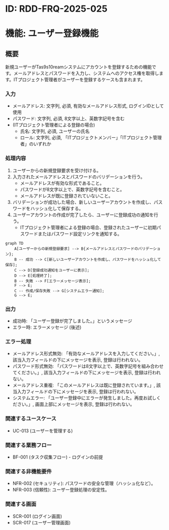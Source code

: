 # ID: RDD-FRQ-2025-025

# 機能: ユーザー登録機能

## 概要

新規ユーザーがTas9s10reamシステムにアカウントを登録するための機能です。メールアドレスとパスワードを入力し、システムへのアクセス権を取得します。ITプロジェクト管理者がユーザーを登録するケースも含まれます。

### 入力

- メールアドレス: 文字列, 必須, 有効なメールアドレス形式, ログインIDとして使用
- パスワード: 文字列, 必須, 8文字以上、英数字記号を含む
- (ITプロジェクト管理者による登録の場合)
  - 氏名: 文字列, 必須, ユーザーの氏名
  - ロール: 文字列, 必須, 「ITプロジェクトメンバー」「ITプロジェクト管理者」のいずれか

### 処理内容

1. ユーザーからの新規登録要求を受け付ける。
1. 入力されたメールアドレスとパスワードのバリデーションを行う。
   - メールアドレスが有効な形式であること。
   - パスワードが8文字以上で、英数字記号を含むこと。
   - メールアドレスが既に登録されていないこと。
1. バリデーションが成功した場合、新しいユーザーアカウントを作成し、パスワードをハッシュ化して保存する。
1. ユーザーアカウントの作成が完了したら、ユーザーに登録成功の通知を行う。
   - ITプロジェクト管理者による登録の場合、登録されたユーザーに初期パスワードまたはパスワード設定リンクを通知する。

```mermaid
graph TD
    A[ユーザーからの新規登録要求] --> B{メールアドレスとパスワードのバリデーション};
    B -- 成功 --> C[新しいユーザーアカウントを作成し、パスワードをハッシュ化して保存];
    C --> D[登録成功通知をユーザーに表示];
    D --> E[処理終了];
    B -- 失敗 --> F[エラーメッセージ表示];
    F --> E;
    C -- 作成/保存失敗 --> G[システムエラー通知];
    G --> E;
```

### 出力

- 成功時: 「ユーザー登録が完了しました。」というメッセージ
- エラー時: エラーメッセージ (後述)

### エラー処理

- メールアドレス形式無効: 「有効なメールアドレスを入力してください。」, 該当入力フィールドの下にメッセージを表示, 登録は行われない。
- パスワード形式無効: 「パスワードは8文字以上で、英数字記号を組み合わせてください。」, 該当入力フィールドの下にメッセージを表示, 登録は行われない。
- メールアドレス重複: 「このメールアドレスは既に登録されています。」, 該当入力フィールドの下にメッセージを表示, 登録は行われない。
- システムエラー: 「ユーザー登録中にエラーが発生しました。再度お試しください。」, 画面上部にメッセージを表示, 登録は行われない。

### 関連するユースケース

- UC-013 (ユーザーを管理する)

### 関連する業務フロー

- BF-001 (タスク収集フロー) - ログインの前提

### 関連する非機能要件

- NFR-002 (セキュリティ): パスワードの安全な管理（ハッシュ化など）。
- NFR-003 (信頼性): ユーザー登録処理の安定性。

### 関連する画面

- SCR-001 (ログイン画面)
- SCR-017 (ユーザー管理画面)
